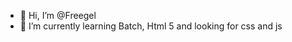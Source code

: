 - 👋 Hi, I’m @Freegel
- 🌱 I’m currently learning Batch, Html 5 and looking for css and js

<!---
Freegel/Freegel is a ✨ special ✨ repository because its `README.md` (this file) appears on your GitHub profile.
You can click the Preview link to take a look at your changes.
--->
